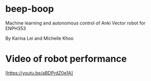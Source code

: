 # beep-boop
Machine learning and autonomous control of Anki Vector robot for ENPH353

By Karina Lei and Michelle Khoo

# Video of robot performance
[https://youtu.be/aBDPrdZ0e1A]




